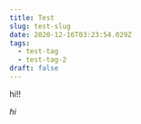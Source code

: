 ```yaml
---
title: Test
slug: test-slug
date: 2020-12-16T03:23:54.029Z
tags:
  - test-tag
  - test-tag-2
draft: false
---
```

hi!!

*hi*